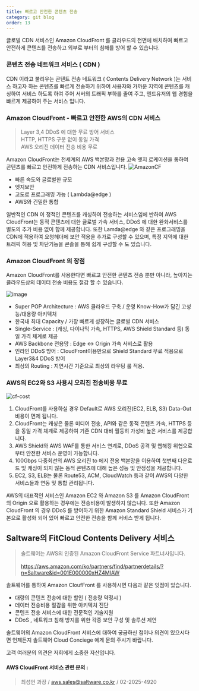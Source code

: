 ```yaml
---
title: 빠르고 안전한 콘텐츠 전송
category: git blog
order: 13
---
```


글로벌 CDN 서비스인 Amazon CloudFront 를 클라우드의 전면에 배치하여 빠르고 안전하게 콘텐츠를 전송하고 외부로 부터의 침해를 방어 할 수 있습니다.

### 콘텐츠 전송 네트워크 서비스 ( CDN )
CDN 이라고 불리우는 콘텐트 전송 네트워크 ( Contents Delivery Network )는 서비스 하고자 하는 콘텐츠를 빠르게 전송하기 위하여 사용자와 가까운 지역에 콘텐츠를 캐싱하여 서비스 하도록 하여 주어 서버의 트래픽 부하를 줄여 주고, 엔드유저의 웹 경험을 빠르게 제공하여 주는 서비스 입니다.

### Amazon CloudFront - 빠르고 안전한 AWS의 CDN 서비스

> Layer 3,4 DDoS 에 대한 무료 방어 서비스
><br> HTTP, HTTPS 구분 없이 동일 가격
><br> AWS 오리진 데이터 전송 비용 무료

Amazon CloudFront는 전세계의 AWS 백본망과 전용 고속 엣지 로케이션을 통하여 콘텐츠를 빠르고 안전하게 전송하는 CDN 서비스입니다.
![AmazonCF](https://d1.awsstatic.com/global-infrastructure/maps/CloudFront%20Network%20Map%2010.12.18.59e838df2f373247d2efaeb548076e084fd8993e.png)

- 빠른 속도와 글로벌한 규모
- 엣지보안
- 고도로 프로그래밍 가능 ( Lambda@edge )
- AWS와 긴밀한 통합

일반적인 CDN 이 정적인 콘텐츠를 캐싱하여 전송하는 서비스임에 반하여 AWS CloudFront는 동적 콘텐츠에 대한 글로벌 가속 서비스, DDoS 에 대한 완화서비스를 별도의 추가 비용 없이 함께 제공합니다. 또한 Lamda@edge 와 같은 프로그래밍을 CDN에 적용하여 요청헤더에 보안 적용을 추가로 구성할 수 있으며, 특정 지역에 대한 트래픽 허용 및 차단기능을 콘솔을 통해 쉽게 구성할 수 도 있습니다.

### Amazon CloudFront 의 장점
Amazon CloudFront를 사용한다면 빠르고 안전한 콘텐츠 전송 뿐만 아니라, 높아지는 클라우드상의 데이터 전송 비용도 절감 할 수 있습니다.

![image](https://user-images.githubusercontent.com/29446742/53070197-ad591480-3521-11e9-9839-371472f4965e.png)

- Super POP Architecture : AWS 클라우드 구축 / 운영 Know-How가 담긴 고성능/대용량 아키텍처
- 한국내 최대 Capacity / 가장 빠르게 성장하는 글로벌 CDN 서비스
- Single-Service : (캐싱, 다이나믹 가속, HTTPS, AWS Shield Standard 등) 동일 가격 체계로 제공
- AWS Backbone 전용망 : Edge <-> Origin 가속 서비스로 활용
- 인라인 DDoS 방어 : CloudFront이용만으로 Shield Standard 무료 적용으로 Layer3&4 DDoS 방어
- 최상의 Routing : 지연시간 기준으로 최상의 라우팅 룰 적용.


### AWS의 EC2와 S3 사용시 오리진 전송비용 무료
![cf-cost](https://user-images.githubusercontent.com/29446742/53079890-c4583080-353a-11e9-9758-a3a95b5dcfeb.png)

1. CloudFront를 사용하실 경우 Default로 AWS 오리진(EC2, ELB, S3) Data-Out 비용이 면제 됩니다.
2. CloudFront는 캐싱은 물론 미디어 전송, API와 같은 동적 콘텐츠 가속, HTTPS 등을 동일 가격 체계로 제공하여 기존 CDN 대비 월등히 가성비 높은 서비스를 제공합니다.
3. AWS Shield와 AWS WAF를 통한 서비스 연계로, DDoS 공격 및 웹해킹 위협으로부터 안전한 서비스 운영이 가능합니다.
4. 100Gbps 다중회선의 AWS 오리진 to 에지 전용 백본망을 이용하여 첫번째 다운로드 및 캐싱이 되지 않는 동적 콘텐츠에 대해 높은 성능 및 안정성을 제공합니다.
5. EC2, S3, ELB는 물론 Route53, ACM, CloudWatch 등과 같이 AWS의 다양한 서비스들과 연동 및 통합 관리됩니다.

AWS의 대표적인 서비스인 Amazon EC2 와 Amazon S3 를 Amazon CloudFront 의 Origin 으로 활용하는 경우에는 전송비용이 발생하지 않습니다. 
또한 Amazon CloudFront 의 경우 DDoS 를 방어하기 위한 Amazon Standard Shield 서비스가 기본으로 활성화 되어 있어 빠르고 안전한 전송을 함께 서비스 받게 됩니다.

## Saltware의 FitCloud Contents Delivery 서비스
>솔트웨어는 AWS의 인증된 Amazon CloudFront Service 파트너사입니다.  
><br>https://aws.amazon.com/ko/partners/find/partnerdetails/?n=Saltware&id=001E000000xHZ4MIAW

솔트웨어를 통하여 Amazon CloufFront 를 사용하시면 다음과 같은 잇점이 있습니다.
- 대량의 콘텐츠 전송에 대한 할인 ( 전송량 약정시 )
- 데이터 전송비용 절감을 위한 아키텍처 진단
- 콘텐츠 전송 서비스에 대한 전문적인 기술지원
- DDoS , 네트워크 침해 방지를 위한 각종 보안 구성 및 솔루션 제언

솔트웨어의 Amazon CloudFront 서비스에 대하여 궁금하신 점이나 의견이 있으시다면 언제든지 솔트웨어 Cloud Conciege 에게 문의 주시기 바랍니다.

고객 여러분의 의견은 저희에게 소중한 자산입니다.

#### AWS CloudFront 서비스 관련 문의 : 

>최성언 과장 / aws.sales@saltware.co.kr / 02-2025-4920

